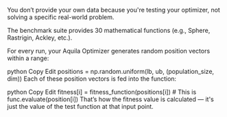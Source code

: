 You don’t provide your own data because you're testing your optimizer, not solving a specific real-world problem.

The benchmark suite provides 30 mathematical functions (e.g., Sphere, Rastrigin, Ackley, etc.).

For every run, your Aquila Optimizer generates random position vectors within a range:

python
Copy
Edit
positions = np.random.uniform(lb, ub, (population_size, dim))
Each of these position vectors is fed into the function:

python
Copy
Edit
fitness[i] = fitness_function(positions[i])  # This is func.evaluate(position[i])
That’s how the fitness value is calculated — it's just the value of the test function at that input point.

